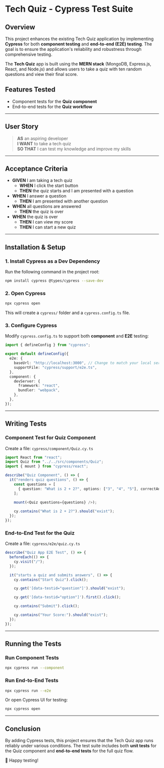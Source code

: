 # Tech Quiz - Cypress Test Suite

## Overview
This project enhances the existing Tech Quiz application by implementing **Cypress** for both **component testing** and **end-to-end (E2E) testing**. The goal is to ensure the application's reliability and robustness through comprehensive testing.

The **Tech Quiz** app is built using the **MERN stack** (MongoDB, Express.js, React, and Node.js) and allows users to take a quiz with ten random questions and view their final score.

## Features Tested
- Component tests for the **Quiz component**
- End-to-end tests for the **Quiz workflow**

---

## User Story
> **AS** an aspiring developer  
> **I WANT** to take a tech quiz  
> **SO THAT** I can test my knowledge and improve my skills  

---

## Acceptance Criteria
- **GIVEN** I am taking a tech quiz
  - **WHEN** I click the start button
  - **THEN** the quiz starts and I am presented with a question
- **WHEN** I answer a question
  - **THEN** I am presented with another question
- **WHEN** all questions are answered
  - **THEN** the quiz is over
- **WHEN** the quiz is over
  - **THEN** I can view my score
  - **THEN** I can start a new quiz

---

## Installation & Setup

### **1. Install Cypress as a Dev Dependency**
Run the following command in the project root:
```sh
npm install cypress @types/cypress --save-dev
```

### **2. Open Cypress**
```sh
npx cypress open
```
This will create a `cypress/` folder and a `cypress.config.ts` file.

### **3. Configure Cypress**
Modify `cypress.config.ts` to support both **component** and **E2E** testing:
```ts
import { defineConfig } from "cypress";

export default defineConfig({
  e2e: {
    baseUrl: "http://localhost:3000", // Change to match your local server
    supportFile: "cypress/support/e2e.ts",
  },
  component: {
    devServer: {
      framework: "react",
      bundler: "webpack",
    },
  },
});
```

---

## Writing Tests

### **Component Test for Quiz Component**
Create a file: `cypress/component/Quiz.cy.ts`

```ts
import React from "react";
import Quiz from "../../src/components/Quiz";
import { mount } from "cypress/react";

describe("Quiz Component", () => {
  it("renders quiz questions", () => {
    const questions = [
      { question: "What is 2 + 2?", options: ["3", "4", "5"], correctAnswer: "4" },
    ];
    
    mount(<Quiz questions={questions} />);

    cy.contains("What is 2 + 2?").should("exist");
  });
});
```

### **End-to-End Test for the Quiz**
Create a file: `cypress/e2e/quiz.cy.ts`

```ts
describe("Quiz App E2E Test", () => {
  beforeEach(() => {
    cy.visit("/");
  });

  it("starts a quiz and submits answers", () => {
    cy.contains("Start Quiz").click();

    cy.get('[data-testid="question"]').should("exist");

    cy.get('[data-testid="option"]').first().click();

    cy.contains("Submit").click();

    cy.contains("Your Score:").should("exist");
  });
});
```

---

## Running the Tests

### **Run Component Tests**
```sh
npx cypress run --component
```

### **Run End-to-End Tests**
```sh
npx cypress run --e2e
```

Or open Cypress UI for testing:
```sh
npx cypress open
```

---

## Conclusion
By adding Cypress tests, this project ensures that the Tech Quiz app runs reliably under various conditions. The test suite includes both **unit tests** for the Quiz component and **end-to-end tests** for the full quiz flow.

🚀 Happy testing!

